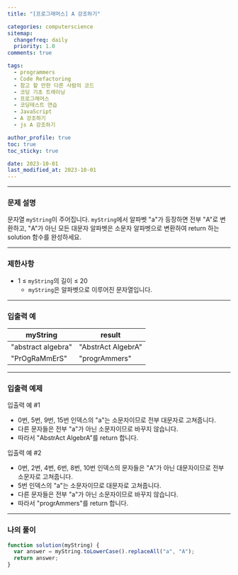 ```yaml
---
title: "[프로그래머스] A 강조하기"

categories: computerscience
sitemap:
  changefreq: daily
  priority: 1.0
comments: true

tags:
  - programmers
  - Code Refactoring
  - 참고 할 만한 다른 사람의 코드
  - 코딩 기초 트레이닝
  - 프로그래머스
  - 코딩테스트 연습
  - JavaScript
  - A 강조하기
  - js A 강조하기

author_profile: true
toc: true
toc_sticky: true

date: 2023-10-01
last_modified_at: 2023-10-01
---
```


---

### 문제 설명

문자열 `myString`이 주어집니다. `myString`에서 알파벳 "a"가 등장하면 전부 "A"로 변환하고, "A"가 아닌 모든 대문자 알파벳은 소문자 알파벳으로 변환하여 return 하는 solution 함수를 완성하세요.

---

### 제한사항

- 1 ≤ `myString`의 길이 ≤ 20
  - `myString`은 알파벳으로 이루어진 문자열입니다.

---

### 입출력 예

| myString           | result             |
| ------------------ | ------------------ |
| "abstract algebra" | "AbstrAct AlgebrA" |
| "PrOgRaMmErS"      | "progrAmmers"      |

---

### 입출력 예제

입출력 예 #1

- 0번, 5번, 9번, 15번 인덱스의 "a"는 소문자이므로 전부 대문자로 고쳐줍니다.
- 다른 문자들은 전부 "a"가 아닌 소문자이므로 바꾸지 않습니다.
- 따라서 "AbstrAct AlgebrA"를 return 합니다.

입출력 예 #2

- 0번, 2번, 4번, 6번, 8번, 10번 인덱스의 문자들은 "A"가 아닌 대문자이므로 전부 소문자로 고쳐줍니다.
- 5번 인덱스의 "a"는 소문자이므로 대문자로 고쳐줍니다.
- 다른 문자들은 전부 "a"가 아닌 소문자이므로 바꾸지 않습니다.
- 따라서 "progrAmmers"를 return 합니다.

---

### 나의 풀이

```jsx
function solution(myString) {
  var answer = myString.toLowerCase().replaceAll("a", "A");
  return answer;
}
```

